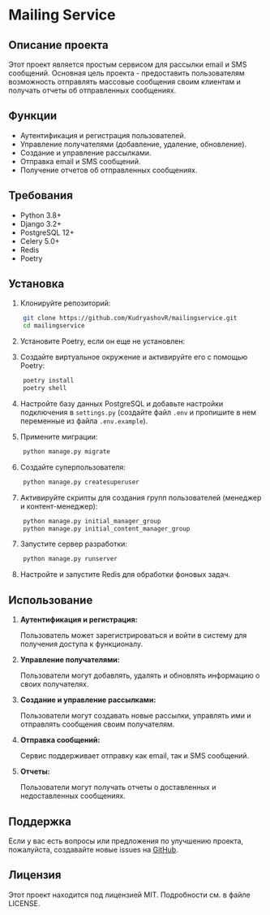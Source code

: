 # Mailing Service

## Описание проекта

Этот проект является простым сервисом для рассылки email и SMS сообщений. Основная цель проекта - предоставить пользователям возможность отправлять массовые сообщения своим клиентам и получать отчеты об отправленных сообщениях.

## Функции

- Аутентификация и регистрация пользователей.
- Управление получателями (добавление, удаление, обновление).
- Создание и управление рассылками.
- Отправка email и SMS сообщений.
- Получение отчетов об отправленных сообщениях.

## Требования

- Python 3.8+
- Django 3.2+
- PostgreSQL 12+
- Celery 5.0+
- Redis
- Poetry

## Установка

1. Клонируйте репозиторий:

```bash
    git clone https://github.com/KudryashovR/mailingservice.git
    cd mailingservice
```

2. Установите Poetry, если он еще не установлен:

4. Создайте виртуальное окружение и активируйте его с помощью Poetry:

```bash
    poetry install
    poetry shell
```

4. Настройте базу данных PostgreSQL и добавьте настройки подключения в `settings.py` (создайте файл `.env` и пропишите в нем переменные из файла `.env.example`).

5. Примените миграции:

```bash
    python manage.py migrate
```

6. Создайте суперпользователя:

```bash
    python manage.py createsuperuser
```

7. Активируйте скрипты для создания групп пользователей (менеджер и контент-менеджер):

```bash
    python manage.py initial_manager_group
    python manage.py initial_content_manager_group
```

7. Запустите сервер разработки:

```bash
    python manage.py runserver
```

8. Настройте и запустите Redis для обработки фоновых задач.

## Использование

1. **Аутентификация и регистрация:**

    Пользователь может зарегистрироваться и войти в систему для получения доступа к функционалу.

2. **Управление получателями:**

    Пользователи могут добавлять, удалять и обновлять информацию о своих получателях.

3. **Создание и управление рассылками:**

    Пользователи могут создавать новые рассылки, управлять ими и отправлять сообщения своим получателям.

4. **Отправка сообщений:**

    Сервис поддерживает отправку как email, так и SMS сообщений.

5. **Отчеты:**

    Пользователи могут получать отчеты о доставленных и недоставленных сообщениях.

## Поддержка

Если у вас есть вопросы или предложения по улучшению проекта, пожалуйста, создавайте новые issues на [GitHub](https://github.com/KudryashovR/mailing_service/issues).

## Лицензия

Этот проект находится под лицензией MIT. Подробности см. в файле LICENSE.
